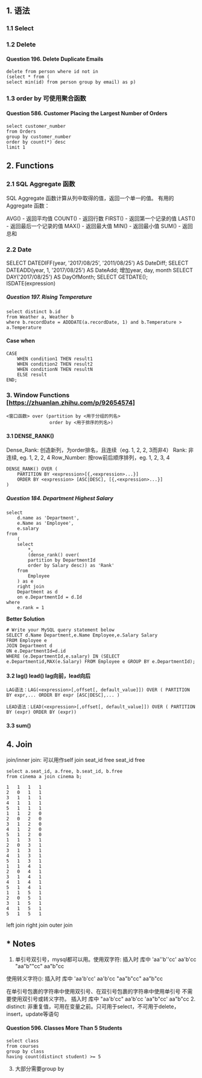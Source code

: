 ## 1. 语法
### 1.1 Select
### 1.2 Delete
#### Question 196. Delete Duplicate Emails
```
delete from person where id not in 
(select * from (
select min(id) from person group by email) as p)
```

### 1.3 order by 可使用聚合函数
#### Question 586. Customer Placing the Largest Number of Orders
```
select customer_number
from Orders
group by customer_number 
order by count(*) desc
limit 1
```
## 2. Functions
### 2.1 SQL Aggregate 函数
SQL Aggregate 函数计算从列中取得的值，返回一个单一的值。
有用的 Aggregate 函数：

AVG() - 返回平均值
COUNT() - 返回行数
FIRST() - 返回第一个记录的值
LAST() - 返回最后一个记录的值
MAX() - 返回最大值
MIN() - 返回最小值
SUM() - 返回总和

### 2.2 Date
SELECT DATEDIFF(year, '2017/08/25', '2011/08/25') AS DateDiff;
SELECT DATEADD(year, 1, '2017/08/25') AS DateAdd; 增加year, day, month
SELECT DAY('2017/08/25') AS DayOfMonth;
SELECT GETDATE();
ISDATE(expression)
##### Question 197. Rising Temperature
```
select distinct b.id
from Weather a, Weather b
where b.recordDate = ADDDATE(a.recordDate, 1) and b.Temperature > a.Temperature
```

#### Case when
```
CASE
    WHEN condition1 THEN result1
    WHEN condition2 THEN result2
    WHEN conditionN THEN resultN
    ELSE result
END;
```

### 3. Window Functions [https://zhuanlan.zhihu.com/p/92654574]
```
<窗口函数> over (partition by <用于分组的列名>
                order by <用于排序的列名>)
```

#### 3.1 DENSE_RANK() 
Dense_Rank: 创造新列，为order排名，且连续（eg. 1, 2, 2, 3而非4）
Rank: 非连续, eg. 1, 2, 2, 4
Row_Number: 按row前后顺序排列，eg. 1, 2, 3, 4
```
DENSE_RANK() OVER (
    PARTITION BY <expression>[{,<expression>...}]
    ORDER BY <expression> [ASC|DESC], [{,<expression>...}]
) 
```
##### Question 184. Department Highest Salary
```
select 
    d.name as 'Department',
    e.Name as 'Employee',
    e.salary
from
    (
    select
        *, 
        (dense_rank() over(
        partition by DepartmentId
        order by Salary desc)) as 'Rank'
    from
        Employee
    ) as e 
    right join 
    Department as d
    on e.DepartmentId = d.Id
where 
    e.rank = 1
```
**Better Solution**
```
# Write your MySQL query statement below
SELECT d.Name Department,e.Name Employee,e.Salary Salary
FROM Employee e
JOIN Department d
ON e.DepartmentId=d.id
WHERE (e.DepartmentId,e.salary) IN (SELECT e.Departmentid,MAX(e.Salary) FROM Employee e GROUP BY e.DepartmentId);
```

#### 3.2 lag() lead() lag向前，lead向后
```
LAG语法：LAG(<expression>[,offset[, default_value]]) OVER ( PARTITION BY expr,... ORDER BY expr [ASC|DESC],... )

LEAD语法：LEAD(<expression>[,offset[, default_value]]) OVER ( PARTITION BY (expr) ORDER BY (expr))

```

#### 3.3 sum()

## 4. Join
join/inner join: 可以用作self join
seat_id	free	seat_id	free
```
select a.seat_id, a.free, b.seat_id, b.free
from cinema a join cinema b;
```
```
1	1	1	1
2	0	1	1
3	1	1	1
4	1	1	1
5	1	1	1
1	1	2	0
2	0	2	0
3	1	2	0
4	1	2	0
5	1	2	0
1	1	3	1
2	0	3	1
3	1	3	1
4	1	3	1
5	1	3	1
1	1	4	1
2	0	4	1
3	1	4	1
4	1	4	1
5	1	4	1
1	1	5	1
2	0	5	1
3	1	5	1
4	1	5	1
5	1	5	1
```
left join
right join
outer join


## * Notes
1. 单引号双引号，mysql都可以用。使用双字符:
插入时          库中
'aa''b''cc'     aa'b'cc
"aa"b""cc"      aa"b"cc

使用转义字符(\):
插入时          库中
'aa\'b\'cc'     aa'b'cc
"aa\"b\"cc"     aa"b"cc

在单引号包裹的字符串中使用双引号、在双引号包裹的字符串中使用单引号 不需要使用双引号或转义字符。
插入时          库中
"aa'b'cc"       aa'b'cc
'aa"b"cc'       aa"b"cc
2. distinct: 非重复值，可用在变量之前。只可用于select，不可用于delete，insert，update等语句
#### Question 596. Classes More Than 5 Students
```
select class
from courses
group by class
having count(distinct student) >= 5
```
3. 大部分需要group by 
